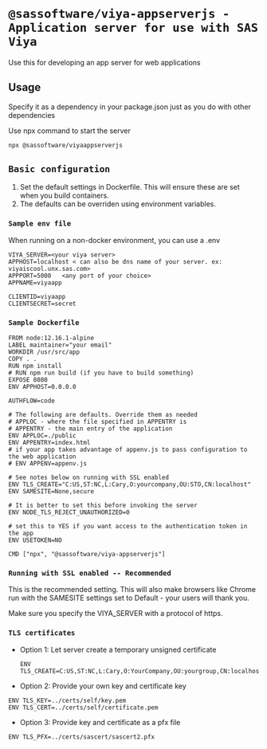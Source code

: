 # `@sassoftware/viya-appserverjs - Application server for use with SAS Viya`

 Use this for developing an app server for web applications

## Usage

Specify it as a dependency in your package.json just as you do with other dependencies

Use npx command to start the server

```sh
npx @sassoftware/viyaappserverjs
```

## `Basic configuration`

1. Set the default settings in Dockerfile. This will ensure these are set when you build containers.
2. The defaults can be overriden using environment variables.

### `Sample env file`

When running on a non-docker environment, you can use a .env

```env
VIYA_SERVER=<your viya server>
APPHOST=localhost < can also be dns name of your server. ex: viyaiscool.unx.sas.com>
APPPORT=5000   <any port of your choice>
APPNAME=viyaapp

CLIENTID=viyaapp
CLIENTSECRET=secret
```

### `Sample Dockerfile`

```env
FROM node:12.16.1-alpine
LABEL maintainer="your email"
WORKDIR /usr/src/app
COPY . .
RUN npm install
# RUN npm run build (if you have to build something)
EXPOSE 8080
ENV APPHOST=0.0.0.0

AUTHFLOW=code

# The following are defaults. Override them as needed
# APPLOC - where the file specified in APPENTRY is
# APPENTRY - the main entry of the application
ENV APPLOC=./public
ENV APPENTRY=index.html
# if your app takes advantage of appenv.js to pass configuration to the web application 
# ENV APPENV=appenv.js 

# See notes below on running with SSL enabled
ENV TLS_CREATE="C:US,ST:NC,L:Cary,O:yourcompany,OU:STO,CN:localhost"
ENV SAMESITE=None,secure

# It is better to set this before invoking the server
ENV NODE_TLS_REJECT_UNAUTHORIZED=0

# set this to YES if you want access to the authentication token in the app
ENV USETOKEN=NO

CMD ["npx", "@sassoftware/viya-appserverjs"]

```

### `Running with SSL enabled -- Recommended`

This is the recommended setting. This will also make browsers like Chrome run with the SAMESITE settings set to Default - your users will thank you.

Make sure you specify the VIYA_SERVER with a protocol of https.

### `TLS certificates`

- Option 1: Let server create a temporary unsigned certificate

    ```env
    ENV TLS_CREATE=C:US,ST:NC,L:Cary,O:YourCompany,OU:yourgroup,CN:localhost
    ```

- Option 2: Provide your own key and certificate key

```env
ENV TLS_KEY=../certs/self/key.pem
ENV TLS_CERT=../certs/self/certificate.pem
```

- Option 3:  Provide key and certificate as a pfx file

```env
ENV TLS_PFX=../certs/sascert/sascert2.pfx
```

